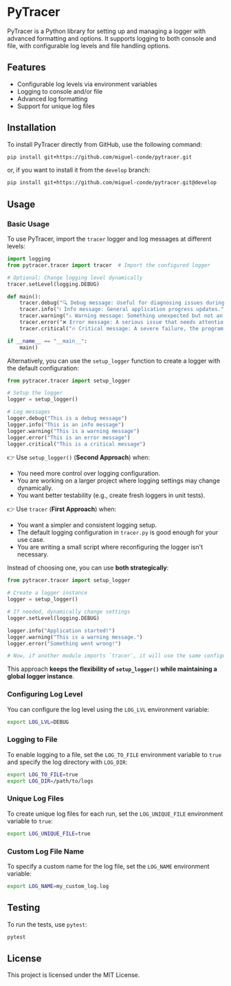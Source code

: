 # PyTracer

PyTracer is a Python library for setting up and managing a logger with advanced formatting and options. It supports logging to both console and file, with configurable log levels and file handling options.

## Features

- Configurable log levels via environment variables
- Logging to console and/or file
- Advanced log formatting
- Support for unique log files

## Installation

To install PyTracer directly from GitHub, use the following command:

```bash
pip install git+https://github.com/miguel-conde/pytracer.git
```

or, if you want to install it from the `develop` branch:

```bash
pip install git+https://github.com/miguel-conde/pytracer.git@develop
```

## Usage

### Basic Usage

To use PyTracer, import the `tracer` logger and log messages at different levels:

```python	
import logging
from pytracer.tracer import tracer  # Import the configured logger

# Optional: Change logging level dynamically
tracer.setLevel(logging.DEBUG)

def main():
    tracer.debug("🔍 Debug message: Useful for diagnosing issues during development.")
    tracer.info("ℹ️ Info message: General application progress updates.")
    tracer.warning("⚠️ Warning message: Something unexpected but not an error.")
    tracer.error("❌ Error message: A serious issue that needs attention.")
    tracer.critical("🔥 Critical message: A severe failure, the program may crash.")

if __name__ == "__main__":
    main()
```

Alternatively, you can use the `setup_logger` function to create a logger with the default configuration:

```python
from pytracer.tracer import setup_logger

# Setup the logger
logger = setup_logger()

# Log messages
logger.debug("This is a debug message")
logger.info("This is an info message")
logger.warning("This is a warning message")
logger.error("This is an error message")
logger.critical("This is a critical message")
```

👉 Use `setup_logger()` (**Second Approach**) when:

+ You need more control over logging configuration.
+ You are working on a larger project where logging settings may change dynamically.
+ You want better testability (e.g., create fresh loggers in unit tests).

👉 Use `tracer` (**First Approach**) when:

+ You want a simpler and consistent logging setup.
+ The default logging configuration in `tracer.py` is good enough for your use case.
+ You are writing a small script where reconfiguring the logger isn't necessary.

Instead of choosing one, you can use **both strategically**:

```python
from pytracer.tracer import setup_logger

# Create a logger instance
logger = setup_logger()

# If needed, dynamically change settings
logger.setLevel(logging.DEBUG)

logger.info("Application started!")
logger.warning("This is a warning message.")
logger.error("Something went wrong!")

# Now, if another module imports `tracer`, it will use the same configuration.
```

This approach **keeps the flexibility of `setup_logger()` while maintaining a global logger instance**.

### Configuring Log Level

You can configure the log level using the `LOG_LVL` environment variable:

```bash
export LOG_LVL=DEBUG
```

### Logging to File

To enable logging to a file, set the `LOG_TO_FILE` environment variable to `true` and specify the log directory with `LOG_DIR`:

```bash
export LOG_TO_FILE=true
export LOG_DIR=/path/to/logs
```

### Unique Log Files

To create unique log files for each run, set the `LOG_UNIQUE_FILE` environment variable to `true`:

```bash
export LOG_UNIQUE_FILE=true
```

### Custom Log File Name

To specify a custom name for the log file, set the `LOG_NAME` environment variable:

```bash
export LOG_NAME=my_custom_log.log
```

## Testing

To run the tests, use `pytest`:

```bash
pytest
```

## License

This project is licensed under the MIT License.
